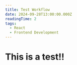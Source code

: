```yaml
---
title: Test Workflow
date: 2024-09-28T13:00:00.000Z
readingTime: 2
tags:
  - React
  - Frontend Development
---
```


# This is a test!!
